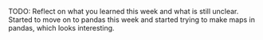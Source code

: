 TODO: Reflect on what you learned this week and what is still unclear.
Started to move on to pandas this week and started trying to make maps in pandas, which looks interesting.
